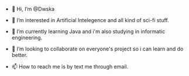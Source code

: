 - 👋 Hi, I’m @Dwska

- 👀 I’m interested in Artificial Intelegence and all kind of sci-fi stuff.

- 🌱 I’m currently learning Java and i'm also studying in informatic engineering.

- 💞️ I’m looking to collaborate on everyone's project so i can learn and do better.

- 📫 How to reach me is by text me through email.

<!---
Dwska/Dwska is a ✨ special ✨ repository because its `README.md` (this file) appears on your GitHub profile.
You can click the Preview link to take a look at your changes.
--->
